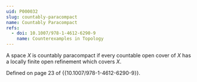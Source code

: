 ```yaml
---
uid: P000032
slug: countably-paracompact
name: Countably Paracompact
refs:
  - doi: 10.1007/978-1-4612-6290-9
    name: Counterexamples in Topology
---
```

A space $X$ is countably paracompact if every countable open cover of $X$ has a locally finite open refinement which covers $X$.

Defined on page 23 of {{10.1007/978-1-4612-6290-9}}.
